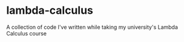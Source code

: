 # lambda-calculus
A collection of code I've written while taking my university's Lambda Calculus course
